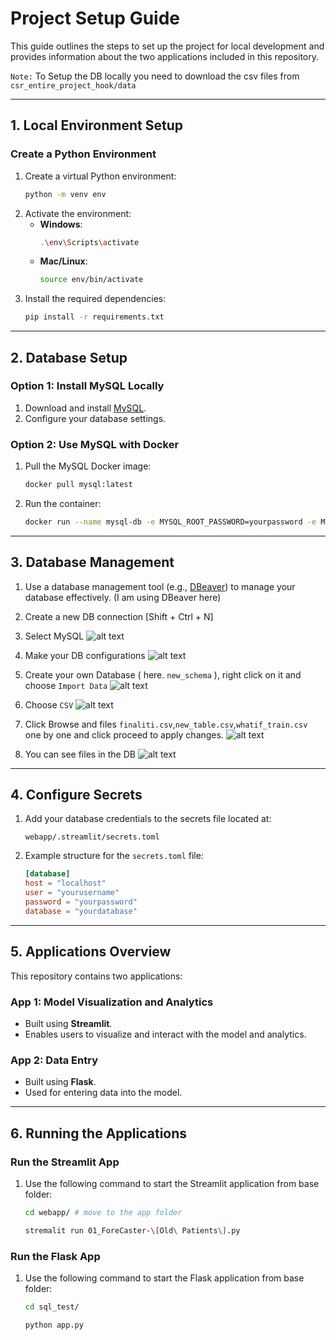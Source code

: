 
# Project Setup Guide

This guide outlines the steps to set up the project for local development and provides information about the two applications included in this repository.

`Note:` To Setup the DB locally you need to download the csv files from `csr_entire_project_hook/data`

---

## **1. Local Environment Setup**

### Create a Python Environment
1. Create a virtual Python environment:
   ```bash
   python -m venv env
   ```
2. Activate the environment:
   - **Windows**:
     ```bash
     .\env\Scripts\activate
     ```
   - **Mac/Linux**:
     ```bash
     source env/bin/activate
     ```
3. Install the required dependencies:
   ```bash
   pip install -r requirements.txt
   ```

---

## **2. Database Setup**

### Option 1: Install MySQL Locally
1. Download and install [MySQL](https://www.mysql.com/downloads/).
2. Configure your database settings.

### Option 2: Use MySQL with Docker
1. Pull the MySQL Docker image:
   ```bash
   docker pull mysql:latest
   ```
2. Run the container:
   ```bash
   docker run --name mysql-db -e MYSQL_ROOT_PASSWORD=yourpassword -e MYSQL_DATABASE=yourdatabase -p 3306:3306 -d mysql:latest
   ```

---

## **3. Database Management**

1. Use a database management tool (e.g., [DBeaver](https://dbeaver.io/)) to manage your database effectively.
(I am using DBeaver here)
2. Create a new DB connection [Shift + Ctrl + N]
3. Select MySQL
![alt text](image-2.png)
4. Make your DB configurations
![alt text](image-1.png)
5. Create your own Database ( here. `new_schema` ), right click on it and choose `Import Data`
![alt text](image.png)

6. Choose `CSV`
![alt text](image-3.png)

7. Click Browse and files `finaliti.csv`,`new_table.csv`,`whatif_train.csv` one by one and click proceed to apply changes.
![alt text](image-6.png)

8. You can see files in the DB
![alt text](image-7.png)
---

## **4. Configure Secrets**

1. Add your database credentials to the secrets file located at:
   ```
   webapp/.streamlit/secrets.toml
   ```
2. Example structure for the `secrets.toml` file:
   ```toml
   [database]
   host = "localhost"
   user = "yourusername"
   password = "yourpassword"
   database = "yourdatabase"
   ```

---

## **5. Applications Overview**

This repository contains two applications:

### **App 1: Model Visualization and Analytics**
- Built using **Streamlit**.
- Enables users to visualize and interact with the model and analytics.

### **App 2: Data Entry**
- Built using **Flask**.
- Used for entering data into the model.

---

## **6. Running the Applications**

### Run the Streamlit App
1. Use the following command to start the Streamlit application from base folder:
   ```bash
   cd webapp/ # move to the app folder
   ```
   ```bash
   stremalit run 01_ForeCaster-\[Old\ Patients\].py
   ```

### Run the Flask App
1. Use the following command to start the Flask application from base folder:
   ```bash
   cd sql_test/
   ```
   ```bash
   python app.py
   ```
